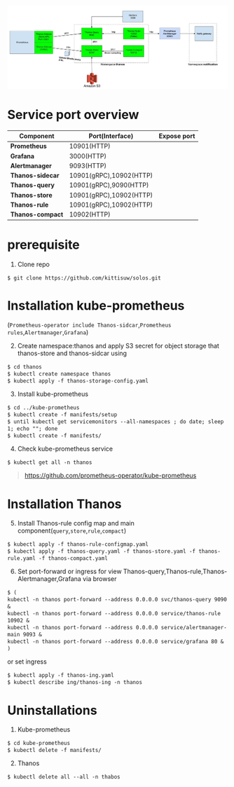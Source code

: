 ![Overview](https://github.com/kittisuw/solos/blob/master/thanos/img/overview.jpg)
# Service port overview
Component | Port(Interface) | Expose port
------------ | ------------- | -------------
**Prometheus** | 10901(HTTP) | 
**Grafana** | 3000(HTTP) | 
**Alertmanager**| 9093(HTTP) | 
**Thanos-sidecar** | 10901(gRPC),10902(HTTP) | 
**Thanos-query** | 10901(gRPC),9090(HTTP) | 
**Thanos-store** | 10901(gRPC),10902(HTTP) | 
**Thanos-rule** | 10901(gRPC),10902(HTTP) | 
**Thanos-compact** | 10902(HTTP) | 

# prerequisite
1. Clone repo
```
$ git clone https://github.com/kittisuw/solos.git
```
# Installation kube-prometheus 
(`Prometheus-operator include Thanos-sidcar`,`Prometheus rules`,`Alertmanager`,`Grafana`)  

2. Create namespace:thanos and apply S3 secret for object storage that thanos-store and thanos-sidcar using
``` 
$ cd thanos
$ kubectl create namespace thanos
$ kubectl apply -f thanos-storage-config.yaml
``` 
3. Install kube-prometheus
```
$ cd ../kube-prometheus
$ kubectl create -f manifests/setup
$ until kubectl get servicemonitors --all-namespaces ; do date; sleep 1; echo ""; done
$ kubectl create -f manifests/
``` 
4. Check kube-prometheus service
``` 
$ kubectl get all -n thanos
```
> https://github.com/prometheus-operator/kube-prometheus
# Installation Thanos
5. Install Thanos-rule config map and main component(`query`,`store`,`rule`,`compact`)
``` 
$ kubectl apply -f thanos-rule-configmap.yaml
$ kubectl apply -f thanos-query.yaml -f thanos-store.yaml -f thanos-rule.yaml -f thanos-compact.yaml
``` 
6. Set port-forward or ingress for view Thanos-query,Thanos-rule,Thanos-Alertmanager,Grafana via browser
``` 
$ (
kubectl -n thanos port-forward --address 0.0.0.0 svc/thanos-query 9090 &
kubectl -n thanos port-forward --address 0.0.0.0 service/thanos-rule 10902 &
kubectl -n thanos port-forward --address 0.0.0.0 service/alertmanager-main 9093 &
kubectl -n thanos port-forward --address 0.0.0.0 service/grafana 80 & 
)
```
or set ingress
```
$ kubectl apply -f thanos-ing.yaml
$ kubectl describe ing/thanos-ing -n thanos
```
# Uninstallations
1. Kube-prometheus
```
$ cd kube-prometheus
$ kubectl delete -f manifests/
```
2. Thanos
```
$ kubectl delete all --all -n thabos
```
